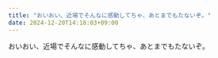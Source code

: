 ```yaml
---
title: "おいおい、近場でそんなに感動してちゃ、あとまでもたないぞ。"
date: 2024-12-20T14:18:03+09:00
---
```

おいおい、近場でそんなに感動してちゃ、あとまでもたないぞ。

